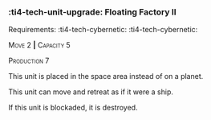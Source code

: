### :ti4-tech-unit-upgrade: **Floating Factory II**

Requirements: :ti4-tech-cybernetic: :ti4-tech-cybernetic:

<span style="font-variant:small-caps;">Move 2</span> __|__ <span style="font-variant:small-caps;">Capacity 5</span>

<span style="font-variant:small-caps;">Production</span> 7

This unit is placed in the space area instead of on a planet.

This unit can move and retreat as if it were a ship.

If this unit is blockaded, it is destroyed.
